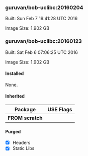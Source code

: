 ### guruvan/bob-uclibc:20160204
Built: Sun Feb  7 19:41:28 UTC 2016

Image Size: 1.902 GB
### guruvan/bob-uclibc:20160123
Built: Sat Feb  6 07:06:25 UTC 2016

Image Size: 1.902 GB
#### Installed
None.
#### Inherited
Package | USE Flags
--------|----------
**FROM scratch** |
#### Purged
- [x] Headers
- [x] Static Libs
